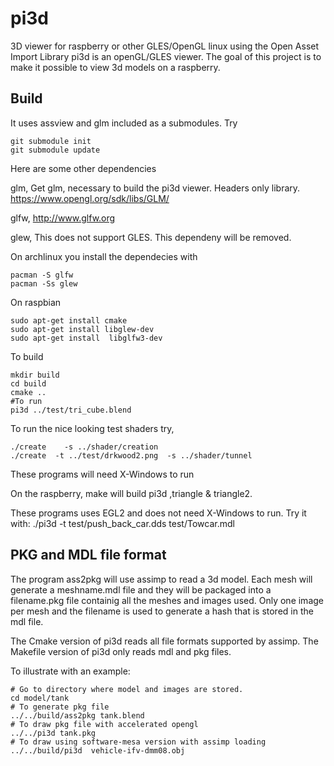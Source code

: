 # pi3d
3D viewer for raspberry or other GLES/OpenGL linux using the Open Asset Import Library
pi3d is an openGL/GLES viewer. The goal of this project is to make it possible to view 3d models on a raspberry.

## Build

It uses assview and glm included as a submodules. Try


    git submodule init
    git submodule update 
    
    
Here are some other dependencies

glm,
Get glm, necessary to build the pi3d viewer. Headers only library.
https://www.opengl.org/sdk/libs/GLM/ 

glfw,
http://www.glfw.org

glew,
This does not support GLES. This dependeny will be removed.

On archlinux you install the dependecies with

    pacman -S glfw
    pacman -Ss glew

On raspbian

    sudo apt-get install cmake
    sudo apt-get install libglew-dev
    sudo apt-get install  libglfw3-dev

To build


    mkdir build
    cd build
    cmake ..
    #To run
    pi3d ../test/tri_cube.blend

To run the nice looking test shaders try,

    ./create    -s ../shader/creation  
    ./create  -t ../test/drkwood2.png  -s ../shader/tunnel 
    
These programs will need X-Windows to run     


On the raspberry, make will build pi3d ,triangle & triangle2.

These programs uses EGL2 and does not need X-Windows to run.
Try it with:
./pi3d -t test/push_back_car.dds  test/Towcar.mdl

## PKG and MDL file format

The program ass2pkg will use assimp to read a 3d model. Each mesh will generate a meshname.mdl file and they will be packaged into a filename.pkg file containig all the meshes and images used. Only one image per mesh and the filename is used to generate a hash that is stored in the mdl file.

The Cmake version of pi3d reads all file formats supported by assimp.
The Makefile version of pi3d only reads mdl and pkg files.

To illustrate with an example:

    # Go to directory where model and images are stored.
    cd model/tank
    # To generate pkg file
    ../../build/ass2pkg tank.blend
    # To draw pkg file with accelerated opengl
    ../../pi3d tank.pkg
    # To draw using software-mesa version with assimp loading
    ../../build/pi3d  vehicle-ifv-dmm08.obj

